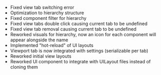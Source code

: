 - Fixed view tab switching error
- Optimization to hierarchy structure 
- Fixed component filter for hierarchy
- Fixed view tabs double click causing current tab to be undefined
- Fixed view tab removal causing current tab to be undefined
- Reworked visuals for hierarchy, now an icon for each component will appear alongside the name
- Implemented "hot-reload" of UI layouts
- Viewport tab is now integrated with settings (serializable per tab)
- Reworked initial view layouts
- Reworked UI component to integrate with UILayout files instead of cloning them
